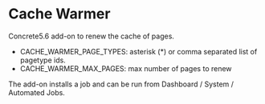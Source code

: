 Cache Warmer
===============

Concrete5.6 add-on to renew the cache of pages.

- CACHE_WARMER_PAGE_TYPES: asterisk (*) or comma separated list of pagetype ids.
- CACHE_WARMER_MAX_PAGES: max number of pages to renew

The add-on installs a job and can be run from Dashboard / System / Automated Jobs.
